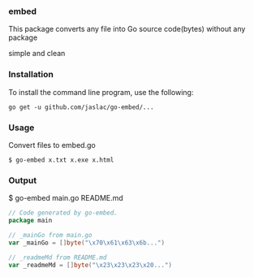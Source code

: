 ### embed

This package converts any file into Go source code(bytes) without any package

simple and clean


### Installation

To install the command line program, use the following:

    go get -u github.com/jaslac/go-embed/...


### Usage

Convert files to embed.go

    $ go-embed x.txt x.exe x.html

### Output

$ go-embed main.go README.md

```go
// Code generated by go-embed.
package main

// _mainGo from main.go
var _mainGo = []byte("\x70\x61\x63\x6b...")

// _readmeMd from README.md
var _readmeMd = []byte("\x23\x23\x23\x20...")
```